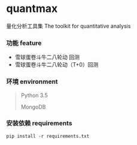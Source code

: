 # quantmax

量化分析工具集 The toolkit for quantitative analysis



### 功能 feature
- 雪球蛋卷斗牛二八轮动 回测
- 雪球蛋卷斗牛二八轮动（T+0）回测




### 环境 environment

> Python 3.5
>
> MongoDB



### 安装依赖 requirements
```
pip install -r requirements.txt
```
